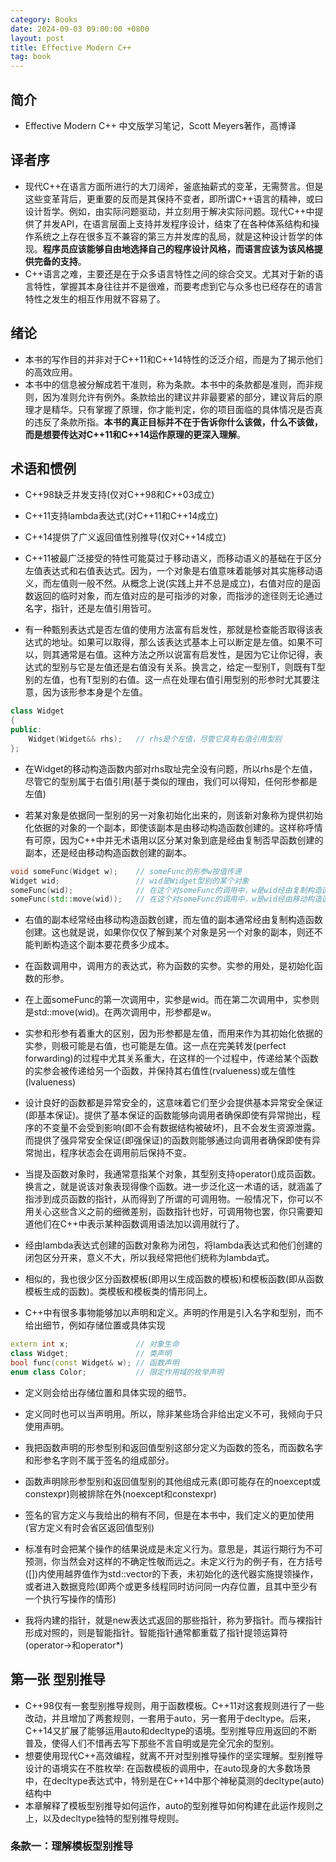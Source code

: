 ```yaml
---
category: Books
date: 2024-09-03 09:00:00 +0800
layout: post
title: Effective Modern C++
tag: book
---
```

## 简介

+ Effective Modern C++ 中文版学习笔记，Scott Meyers著作，高博译

## 译者序

+ 现代C++在语言方面所进行的大刀阔斧，釜底抽薪式的变革，无需赘言。但是这些变革背后，更重要的反而是其保持不变者，即所谓C++语言的精神，或曰设计哲学。例如，由实际问题驱动，并立刻用于解决实际问题。现代C++中提供了并发API，在语言层面上支持并发程序设计，结束了在各种体系结构和操作系统之上存在很多互不兼容的第三方并发库的乱局，就是这种设计哲学的体现。**程序员应该能够自由地选择自己的程序设计风格，而语言应该为该风格提供完备的支持**。
+ C++语言之难，主要还是在于众多语言特性之间的综合交叉。尤其对于新的语言特性，掌握其本身往往并不是很难，而要考虑到它与众多也已经存在的语言特性之发生的相互作用就不容易了。

## 绪论

+ 本书的写作目的并非对于C++11和C++14特性的泛泛介绍，而是为了揭示他们的高效应用。
+ 本书中的信息被分解成若干准则，称为条款。本书中的条款都是准则，而非规则，因为准则允许有例外。条款给出的建议并非最要紧的部分，建议背后的原理才是精华。只有掌握了原理，你才能判定，你的项目面临的具体情况是否真的违反了条款所指。**本书的真正目标并不在于告诉你什么该做，什么不该做，而是想要传达对C++11和C++14运作原理的更深入理解**。

## 术语和惯例

+ C++98缺乏并发支持(仅对C++98和C++03成立)
+ C++11支持lambda表达式(对C++11和C++14成立)
+ C++14提供了广义返回值性别推导(仅对C++14成立)

+ C++11被最广泛接受的特性可能莫过于移动语义，而移动语义的基础在于区分左值表达式和右值表达式。因为，一个对象是右值意味着能够对其实施移动语义，而左值则一般不然。从概念上说(实践上并不总是成立)，右值对应的是函数返回的临时对象，而左值对应的是可指涉的对象，而指涉的途径则无论通过名字，指针，还是左值引用皆可。
+ 有一种甄别表达式是否左值的使用方法富有启发性，那就是检查能否取得该表达式的地址。如果可以取得，那么该表达式基本上可以断定是左值。如果不可以，则其通常是右值。这种方法之所以说富有启发性，是因为它让你记得，表达式的型别与它是左值还是右值没有关系。换言之，给定一型别T，则既有T型别的左值，也有T型别的右值。这一点在处理右值引用型别的形参时尤其要注意，因为该形参本身是个左值。
```cpp
class Widget
{
public:
    Widget(Widget&& rhs);   // rhs是个左值，尽管它具有右值引用型别
};
```
+ 在Widget的移动构造函数内部对rhs取址完全没有问题，所以rhs是个左值，尽管它的型别属于右值引用(基于类似的理由，我们可以得知，任何形参都是左值)

+ 若某对象是依据同一型别的另一对象初始化出来的，则该新对象称为提供初始化依据的对象的一个副本，即使该副本是由移动构造函数创建的。这样称呼情有可原，因为C++中并无术语用以区分某对象到底是经由复制否早函数创建的副本，还是经由移动构造函数创建的副本。
```cpp
void someFunc(Widget w);    // someFunc的形参w按值传递
Widget wid;                 // wid是Widget型别的某个对象
someFunc(wid);              // 在这个对someFunc的调用中，w是wid经由复制构造函数创建的副本
someFunc(std::move(wid));   // 在这个对someFunc的调用中，w是wid经由移动构造函数创建的副本
```
+ 右值的副本经常经由移动构造函数创建，而左值的副本通常经由复制构造函数创建。这也就是说，如果你仅仅了解到某个对象是另一个对象的副本，则还不能判断构造这个副本要花费多少成本。

+ 在函数调用中，调用方的表达式，称为函数的实参。实参的用处，是初始化函数的形参。
+ 在上面someFunc的第一次调用中，实参是wid。而在第二次调用中，实参则是std::move(wid)。在两次调用中，形参都是w。
+ 实参和形参有着重大的区别，因为形参都是左值，而用来作为其初始化依据的实参，则极可能是右值，也可能是左值。这一点在完美转发(perfect forwarding)的过程中尤其关系重大，在这样的一个过程中，传递给某个函数的实参会被传递给另一个函数，并保持其右值性(rvalueness)或左值性(lvalueness)

+ 设计良好的函数都是异常安全的，这意味着它们至少会提供基本异常安全保证(即基本保证)。提供了基本保证的函数能够向调用者确保即使有异常抛出，程序的不变量不会受到影响(即不会有数据结构被破坏)，且不会发生资源泄露。而提供了强异常安全保证(即强保证)的函数则能够通过向调用者确保即使有异常抛出，程序状态会在调用前后保持不变。
+ 当提及函数对象时，我通常意指某个对象，其型别支持operator()成员函数。换言之，就是说该对象表现得像个函数。进一步泛化这一术语的话，就涵盖了指涉到成员函数的指针，从而得到了所谓的可调用物。一般情况下，你可以不用关心这些含义之前的细微差别，函数指针也好，可调用物也罢，你只需要知道他们在C++中表示某种函数调用语法加以调用就行了。

+ 经由lambda表达式创建的函数对象称为闭包，将lambda表达式和他们创建的闭包区分开来，意义不大，所以我经常把他们统称为lambda式。
+ 相似的，我也很少区分函数模板(即用以生成函数的模板)和模板函数(即从函数模板生成的函数)。类模板和模板类的情形同上。

+ C++中有很多事物能够加以声明和定义。声明的作用是引入名字和型别，而不给出细节，例如存储位置或具体实现
```cpp
extern int x;               // 对象生命
class Widget;               // 类声明
bool func(const Widget& w); // 函数声明
enum class Color;           // 限定作用域的枚举声明
```
+ 定义则会给出存储位置和具体实现的细节。
+ 定义同时也可以当声明用。所以，除非某些场合非给出定义不可，我倾向于只使用声明。
+ 我把函数声明的形参型别和返回值型别这部分定义为函数的签名，而函数名字和形参名字则不属于签名的组成部分。
+ 函数声明除形参型别和返回值型别的其他组成元素(即可能存在的noexcept或constexpr)则被排除在外(noexcept和constexpr)
+ 签名的官方定义与我给出的稍有不同，但是在本书中，我们定义的更加使用(官方定义有时会省区返回值型别)

+ 标准有时会把某个操作的结果说成是未定义行为。意思是，其运行期行为不可预测，你当然会对这样的不确定性敬而远之。未定义行为的例子有，在方括号([])内使用越界值作为std::vector的下表，未初始化的迭代器实施提领操作，或者进入数据竞险(即两个或更多线程同时访问同一内存位置，且其中至少有一个执行写操作的情形)

+ 我将内建的指针，就是new表达式返回的那些指针，称为萝指针。而与裸指针形成对照的，则是智能指针。智能指针通常都重载了指针提领运算符(operator->和operator*)

## 第一张 型别推导

+ C++98仅有一套型别推导规则，用于函数模板。C++11对这套规则进行了一些改动，并且增加了两套规则，一套用于auto，另一套用于decltype。后来，C++14又扩展了能够运用auto和decltype的语境。型别推导应用返回的不断普及，使得人们不惜再去写下那些不言自明或是完全冗余的型别。
+ 想要使用现代C++高效编程，就离不开对型别推导操作的坚实理解。型别推导设计的语境实在不胜枚举: 在函数模板的调用中，在auto现身的大多数场景中，在decltype表达式中，特别是在C++14中那个神秘莫测的decltype(auto)结构中
+ 本章解释了模板型别推导如何运作，auto的型别推导如何构建在此运作规则之上，以及decltype独特的型别推导规则。

### 条款一：理解模板型别推导